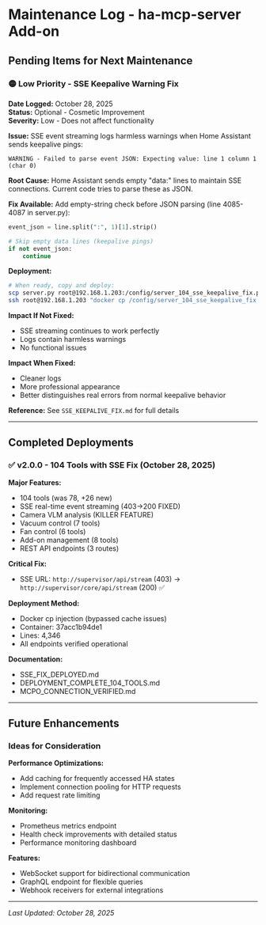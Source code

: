 # Maintenance Log - ha-mcp-server Add-on

## Pending Items for Next Maintenance

### 🟡 Low Priority - SSE Keepalive Warning Fix

**Date Logged:** October 28, 2025  
**Status:** Optional - Cosmetic Improvement  
**Severity:** Low - Does not affect functionality

**Issue:**
SSE event streaming logs harmless warnings when Home Assistant sends keepalive pings:
```
WARNING - Failed to parse event JSON: Expecting value: line 1 column 1 (char 0)
```

**Root Cause:**
Home Assistant sends empty "data:" lines to maintain SSE connections. Current code tries to parse these as JSON.

**Fix Available:**
Add empty-string check before JSON parsing (line 4085-4087 in server.py):
```python
event_json = line.split(":", 1)[1].strip()

# Skip empty data lines (keepalive pings)
if not event_json:
    continue
```

**Deployment:**
```bash
# When ready, copy and deploy:
scp server.py root@192.168.1.203:/config/server_104_sse_keepalive_fix.py
ssh root@192.168.1.203 "docker cp /config/server_104_sse_keepalive_fix.py 37acc1b94de1:/app/server.py && docker restart 37acc1b94de1"
```

**Impact If Not Fixed:**
- SSE streaming continues to work perfectly
- Logs contain harmless warnings
- No functional issues

**Impact When Fixed:**
- Cleaner logs
- More professional appearance
- Better distinguishes real errors from normal keepalive behavior

**Reference:** See `SSE_KEEPALIVE_FIX.md` for full details

---

## Completed Deployments

### ✅ v2.0.0 - 104 Tools with SSE Fix (October 28, 2025)

**Major Features:**
- 104 tools (was 78, +26 new)
- SSE real-time event streaming (403→200 FIXED)
- Camera VLM analysis (KILLER FEATURE)
- Vacuum control (7 tools)
- Fan control (6 tools)
- Add-on management (8 tools)
- REST API endpoints (3 routes)

**Critical Fix:**
- SSE URL: `http://supervisor/api/stream` (403) → `http://supervisor/core/api/stream` (200) ✅

**Deployment Method:**
- Docker cp injection (bypassed cache issues)
- Container: 37acc1b94de1
- Lines: 4,346
- All endpoints verified operational

**Documentation:**
- SSE_FIX_DEPLOYED.md
- DEPLOYMENT_COMPLETE_104_TOOLS.md
- MCPO_CONNECTION_VERIFIED.md

---

## Future Enhancements

### Ideas for Consideration

**Performance Optimizations:**
- Add caching for frequently accessed HA states
- Implement connection pooling for HTTP requests
- Add request rate limiting

**Monitoring:**
- Prometheus metrics endpoint
- Health check improvements with detailed status
- Performance monitoring dashboard

**Features:**
- WebSocket support for bidirectional communication
- GraphQL endpoint for flexible queries
- Webhook receivers for external integrations

---

*Last Updated: October 28, 2025*
